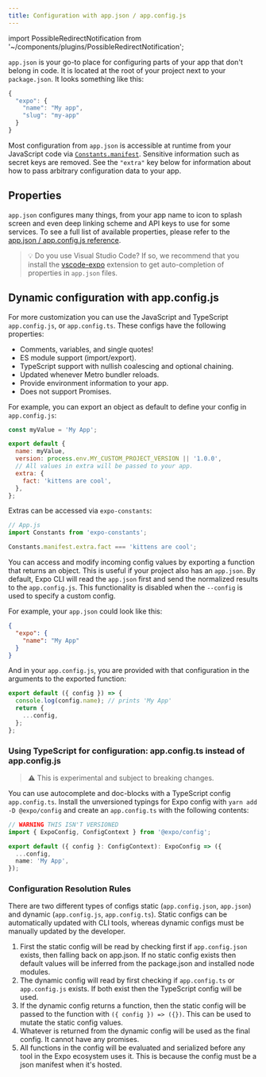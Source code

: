 ```yaml
---
title: Configuration with app.json / app.config.js
---
```


import PossibleRedirectNotification from '~/components/plugins/PossibleRedirectNotification';

<PossibleRedirectNotification newUrl="/versions/latest/config/app/" />

`app.json` is your go-to place for configuring parts of your app that don't belong in code. It is located at the root of your project next to your `package.json`. It looks something like this:

```javascript
{
  "expo": {
    "name": "My app",
    "slug": "my-app"
  }
}
```

Most configuration from `app.json` is accessible at runtime from your JavaScript code via [`Constants.manifest`](/versions/latest/sdk/constants/#expoconstantsmanifest). Sensitive information such as secret keys are removed. See the `"extra"` key below for information about how to pass arbitrary configuration data to your app.

## Properties

`app.json` configures many things, from your app name to icon to splash screen and even deep linking scheme and API keys to use for some services. To see a full list of available properties, please refer to the [app.json / app.config.js reference](/versions/latest/config/app/).

> 💡 Do you use Visual Studio Code? If so, we recommend that you install the [vscode-expo](https://marketplace.visualstudio.com/items?itemName=byCedric.vscode-expo) extension to get auto-completion of properties in `app.json` files.

## Dynamic configuration with app.config.js

For more customization you can use the JavaScript and TypeScript `app.config.js`, or `app.config.ts`. These configs have the following properties:

- Comments, variables, and single quotes!
- ES module support (import/export).
- TypeScript support with nullish coalescing and optional chaining.
- Updated whenever Metro bundler reloads.
- Provide environment information to your app.
- Does not support Promises.

For example, you can export an object as default to define your config in `app.config.js`:

```js
const myValue = 'My App';

export default {
  name: myValue,
  version: process.env.MY_CUSTOM_PROJECT_VERSION || '1.0.0',
  // All values in extra will be passed to your app.
  extra: {
    fact: 'kittens are cool',
  },
};
```

Extras can be accessed via `expo-constants`:

```ts
// App.js
import Constants from 'expo-constants';

Constants.manifest.extra.fact === 'kittens are cool';
```

You can access and modify incoming config values by exporting a function that returns an object. This is useful if your project also has an `app.json`. By default, Expo CLI will read the `app.json` first and send the normalized results to the `app.config.js`. This functionality is disabled when the `--config` is used to specify a custom config.

For example, your `app.json` could look like this:

```json
{
  "expo": {
    "name": "My App"
  }
}
```

And in your `app.config.js`, you are provided with that configuration in the arguments to the exported function:

```js
export default ({ config }) => {
  console.log(config.name); // prints 'My App'
  return {
    ...config,
  };
};
```

### Using TypeScript for configuration: app.config.ts instead of app.config.js

> ⚠️ This is experimental and subject to breaking changes.

You can use autocomplete and doc-blocks with a TypeScript config `app.config.ts`. Install the unversioned typings for Expo config with `yarn add -D @expo/config` and create an `app.config.ts` with the following contents:

```ts
// WARNING THIS ISN'T VERSIONED
import { ExpoConfig, ConfigContext } from '@expo/config';

export default ({ config }: ConfigContext): ExpoConfig => ({
  ...config,
  name: 'My App',
});
```

### Configuration Resolution Rules

There are two different types of configs static (`app.config.json`, `app.json`) and dynamic (`app.config.js`, `app.config.ts`). Static configs can be automatically updated with CLI tools, whereas dynamic configs must be manually updated by the developer.

1. First the static config will be read by checking first if `app.config.json` exists, then falling back on app.json. If no static config exists then default values will be inferred from the package.json and installed node modules.
2. The dynamic config will read by first checking if `app.config.ts` or `app.config.js` exists. If both exist then the TypeScript config will be used.
3. If the dynamic config returns a function, then the static config will be passed to the function with `({ config }) => ({})`. This can be used to mutate the static config values.
4. Whatever is returned from the dynamic config will be used as the final config. It cannot have any promises.
5. All functions in the config will be evaluated and serialized before any tool in the Expo ecosystem uses it. This is because the config must be a json manifest when it's hosted.
